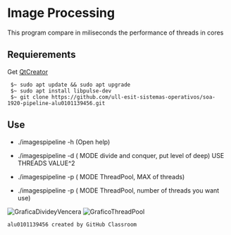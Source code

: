 
# Image Processing

This program compare in miliseconds the performance of threads in cores

## Requierements

Get [QtCreator](https://www.qt.io/download)
~~~
 $~ sudo apt update && sudo apt upgrade
 $~ sudo apt install libpulse-dev
 $~ git clone https://github.com/ull-esit-sistemas-operativos/soa-1920-pipeline-alu0101139456.git 
~~~

## Use

- ./imagespipeline -h (Open help)

- ./imagespipeline -d <VALUE> ( MODE divide and conquer, put level of deep) USE THREADS VALUE^2

- ./imagespipeline -p ( MODE ThreadPool, MAX of threads) 

- ./imagespipeline -p <VALUE> ( MODE ThreadPool, number of threads you want use) 

![GraficaDivideyVencera](https://github.com/ull-esit-sistemas-operativos/soa-1920-pipeline-alu0101139456/blob/master/images/DivideyVenceras.png)
![GraficoThreadPool](https://github.com/ull-esit-sistemas-operativos/soa-1920-pipeline-alu0101139456/blob/master/images/ThreadPool.png)


    
    alu0101139456 created by GitHub Classroom
